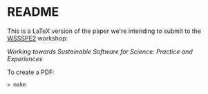 # README #

This is a LaTeX version of the paper we're intending to submit to the [WSSSPE2][wssspe2] workshop:

*Working towards Sustainable Software for Science: Practice and Experiences*

To create a PDF:

	> make

[wssspe2]: http://wssspe.researchcomputing.org.uk/wssspe2/

